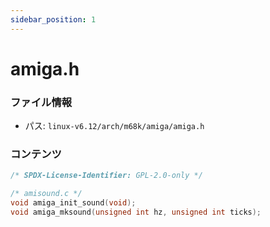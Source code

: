 ```yaml
---
sidebar_position: 1
---
```

# amiga.h

### ファイル情報

- パス: `linux-v6.12/arch/m68k/amiga/amiga.h`

### コンテンツ

```h
/* SPDX-License-Identifier: GPL-2.0-only */

/* amisound.c */
void amiga_init_sound(void);
void amiga_mksound(unsigned int hz, unsigned int ticks);

```
